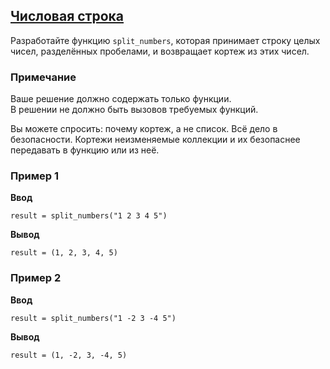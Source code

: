 ## [Числовая строка](../../../solutions/4.1/41_e.py)

Разработайте функцию `split_numbers`, которая принимает строку целых чисел, разделённых пробелами, и возвращает кортеж из этих чисел.

### Примечание

Ваше решение должно содержать только функции.\
В решении не должно быть вызовов требуемых функций.

Вы можете спросить: почему кортеж, а не список. Всё дело в безопасности. Кортежи неизменяемые коллекции и их безопаснее передавать в функцию или из неё.

### Пример 1

__Ввод__
```plaintext
result = split_numbers("1 2 3 4 5")
```

__Вывод__
```plaintext
result = (1, 2, 3, 4, 5)
```

### Пример 2

__Ввод__
```plaintext
result = split_numbers("1 -2 3 -4 5")
```

__Вывод__
```plaintext
result = (1, -2, 3, -4, 5)
```